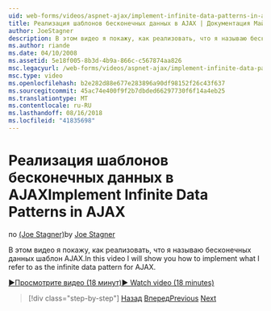 ```yaml
---
uid: web-forms/videos/aspnet-ajax/implement-infinite-data-patterns-in-ajax
title: Реализация шаблонов бесконечных данных в AJAX | Документация Майкрософт
author: JoeStagner
description: В этом видео я покажу, как реализовать, что я называю бесконечных данных шаблон AJAX.
ms.author: riande
ms.date: 04/10/2008
ms.assetid: 5e18f005-8b3d-4b9a-866c-c567874aa826
msc.legacyurl: /web-forms/videos/aspnet-ajax/implement-infinite-data-patterns-in-ajax
msc.type: video
ms.openlocfilehash: b2e282d88e677e283896a90df98152f26c43f637
ms.sourcegitcommit: 45ac74e400f9f2b7dbded66297730f6f14a4eb25
ms.translationtype: MT
ms.contentlocale: ru-RU
ms.lasthandoff: 08/16/2018
ms.locfileid: "41835698"
---
```

<a name="implement-infinite-data-patterns-in-ajax"></a><span data-ttu-id="90537-103">Реализация шаблонов бесконечных данных в AJAX</span><span class="sxs-lookup"><span data-stu-id="90537-103">Implement Infinite Data Patterns in AJAX</span></span>
====================
<span data-ttu-id="90537-104">по [(Joe Stagner)](https://github.com/JoeStagner)</span><span class="sxs-lookup"><span data-stu-id="90537-104">by [Joe Stagner](https://github.com/JoeStagner)</span></span>

<span data-ttu-id="90537-105">В этом видео я покажу, как реализовать, что я называю бесконечных данных шаблон AJAX.</span><span class="sxs-lookup"><span data-stu-id="90537-105">In this video I will show you how to implement what I refer to as the infinite data pattern for AJAX.</span></span>

[<span data-ttu-id="90537-106">&#9654;Просмотрите видео (18 минут)</span><span class="sxs-lookup"><span data-stu-id="90537-106">&#9654; Watch video (18 minutes)</span></span>](https://channel9.msdn.com/Blogs/ASP-NET-Site-Videos/implement-infinite-data-patterns-in-ajax)

> [!div class="step-by-step"]
> <span data-ttu-id="90537-107">[Назад](use-aspnet-ajax-cascading-drop-down-control-to-access-a-database.md)
> [Вперед](basic-aspnet-authentication-in-an-ajax-enabled-application.md)</span><span class="sxs-lookup"><span data-stu-id="90537-107">[Previous](use-aspnet-ajax-cascading-drop-down-control-to-access-a-database.md)
[Next](basic-aspnet-authentication-in-an-ajax-enabled-application.md)</span></span>

